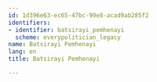 ```yaml
---
id: 1d396e63-ec65-47bc-99e8-acad9ab285f2
identifiers:
- identifier: batsirayi_pemhenayi
  scheme: everypolitician_legacy
name: Batsirayi Pemhenayi
lang: en
title: Batsirayi Pemhenayi

---
```

